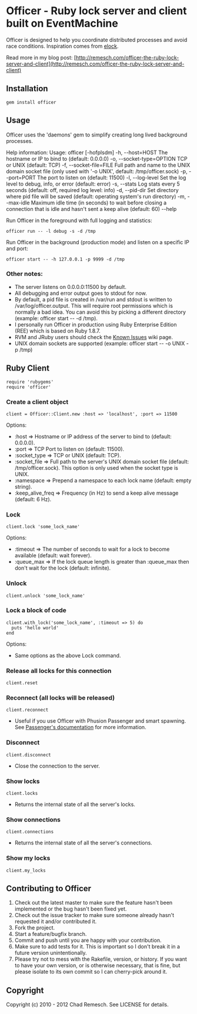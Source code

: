 # Officer - Ruby lock server and client built on EventMachine

Officer is designed to help you coordinate distributed processes and avoid race conditions.  Inspiration comes from [elock](http://github.com/dustin/elock).

Read more in my blog post: [http://remesch.com/officer-the-ruby-lock-server-and-client](http://remesch.com/officer-the-ruby-lock-server-and-client)

## Installation

    gem install officer

## Usage

Officer uses the 'daemons' gem to simplify creating long lived background processes.

Help information:
    Usage: officer [-hofplsdm]
        -h, --host=HOST                  The hostname or IP to bind to (default: 0.0.0.0)
        -o, --socket-type=OPTION         TCP or UNIX (default: TCP)
        -f, --socket-file=FILE           Full path and name to the UNIX domain socket file (only used with '-o UNIX', default: /tmp/officer.sock)
        -p, --port=PORT                  The port to listen on (default: 11500)
        -l, --log-level                  Set the log level to debug, info, or error (default: error)
        -s, --stats                      Log stats every 5 seconds (default: off, required log level: info)
        -d, --pid-dir                    Set directory where pid file will be saved (default: operating system's run directory)
        -m, --max-idle                   Maximum idle time (in seconds) to wait before closing a connection that is idle and hasn't sent a keep alive (default: 60)
            --help

Run Officer in the foreground with full logging and statistics:

    officer run -- -l debug -s -d /tmp

Run Officer in the background (production mode) and listen on a specific IP and port:

    officer start -- -h 127.0.0.1 -p 9999 -d /tmp

### Other notes:

- The server listens on 0.0.0.0:11500 by default.
- All debugging and error output goes to stdout for now.
- By default, a pid file is created in /var/run and stdout is written to /var/log/officer.output.  This will require root permissions which is normally a bad idea.  You can avoid this by picking a different directory (example: officer start -- -d /tmp).
- I personally run Officer in production using Ruby Enterprise Edition (REE) which is based on Ruby 1.8.7.
- RVM and JRuby users should check the [Known Issues](https://github.com/chadrem/officer/wiki/Known-Issues) wiki page.
- UNIX domain sockets are supported (example: officer start -- -o UNIX -p /tmp)

## Ruby Client

    require 'rubygems'
    require 'officer'

### Create a client object

    client = Officer::Client.new :host => 'localhost', :port => 11500

Options:

- :host => Hostname or IP address of the server to bind to (default: 0.0.0.0).
- :port => TCP Port to listen on (default: 11500).
- :socket_type => TCP or UNIX (default: TCP).
- :socket_file => Full path to the server's UNIX domain socket file (default: /tmp/officer.sock).  This option is only used when the socket type is UNIX.
- :namespace => Prepend a namespace to each lock name (default: empty string).
- :keep_alive_freq => Frequency (in Hz) to send a keep alive message (default: 6 Hz).

### Lock

    client.lock 'some_lock_name'

Options:

- :timeout => The number of seconds to wait for a lock to become available (default: wait forever).
- :queue_max => If the lock queue length is greater than :queue_max then don't wait for the lock (default: infinite).


### Unlock

    client.unlock 'some_lock_name'


### Lock a block of code

    client.with_lock('some_lock_name', :timeout => 5) do
      puts 'hello world'
    end

Options:

- Same options as the above Lock command.


### Release all locks for this connection

    client.reset


### Reconnect (all locks will be released)

    client.reconnect

- Useful if you use Officer with Phusion Passenger and smart spawning.  See [Passenger's documentation](http://www.modrails.com/documentation/Users%20guide%20Apache.html#_smart_spawning_gotcha_1_unintential_file_descriptor_sharing) for more information.


### Disconnect

    client.disconnect

- Close the connection to the server.


### Show locks

    client.locks

- Returns the internal state of all the server's locks.


### Show connections

    client.connections

- Returns the internal state of all the server's connections.


### Show my locks

    client.my_locks


## Contributing to Officer

1. Check out the latest master to make sure the feature hasn't been implemented or the bug hasn't been fixed yet.
2. Check out the issue tracker to make sure someone already hasn't requested it and/or contributed it.
3. Fork the project.
4. Start a feature/bugfix branch.
5. Commit and push until you are happy with your contribution.
6. Make sure to add tests for it. This is important so I don't break it in a future version unintentionally.
7. Please try not to mess with the Rakefile, version, or history. If you want to have your own version, or is otherwise necessary, that is fine, but please isolate to its own commit so I can cherry-pick around it.


## Copyright

Copyright (c) 2010 - 2012 Chad Remesch. See LICENSE for details.
